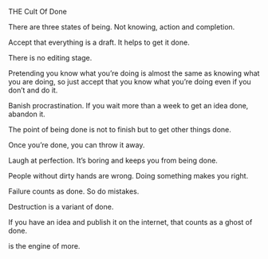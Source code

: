 THE Cult Of Done

  

There are three states of being. Not knowing, action and completion.

Accept that everything is a draft. It helps to get it done.

There is no editing stage.

Pretending you know what you’re doing is almost the same as knowing what you are doing, so just accept that you know what you’re doing even if you don’t and do it.

Banish procrastination. If you wait more than a week to get an idea done, abandon it.

The point of being done is not to finish but to get other things done.

Once you’re done, you can throw it away.

Laugh at perfection. It’s boring and keeps you from being done.

People without dirty hands are wrong. Doing something makes you right.

Failure counts as done. So do mistakes.

Destruction is a variant of done.

If you have an idea and publish it on the internet, that counts as a ghost of done.

is the engine of more.